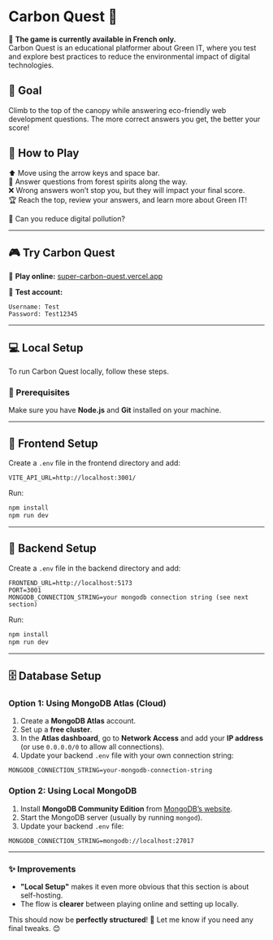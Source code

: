 # Carbon Quest 🌳

🚨 **The game is currently available in French only.**  
Carbon Quest is an educational platformer about Green IT, where you test and explore best practices to reduce the environmental impact of digital technologies.

## 🎯 Goal

Climb to the top of the canopy while answering eco-friendly web development questions. The more correct answers you get, the better your score!

## 👾 How to Play

⬆ Move using the arrow keys and space bar.  
🌿 Answer questions from forest spirits along the way.  
❌ Wrong answers won’t stop you, but they will impact your final score.  
🏆 Reach the top, review your answers, and learn more about Green IT!

💪 Can you reduce digital pollution?

---

## 🎮 Try Carbon Quest

🚀 **Play online:** [super-carbon-quest.vercel.app](https://super-carbon-quest.vercel.app/)

📝 **Test account:**

```plaintext
Username: Test
Password: Test12345
```

---

## 💻 Local Setup

To run Carbon Quest locally, follow these steps.

### 📌 Prerequisites

Make sure you have **Node.js** and **Git** installed on your machine.

---

## 🚀 Frontend Setup

Create a `.env` file in the frontend directory and add:

```env
VITE_API_URL=http://localhost:3001/
```

Run:

```sh
npm install
npm run dev
```

---

## 🔧 Backend Setup

Create a `.env` file in the backend directory and add:

```env
FRONTEND_URL=http://localhost:5173
PORT=3001
MONGODB_CONNECTION_STRING=your mongodb connection string (see next section)
```

Run:

```sh
npm install
npm run dev
```

---

## 🗄 Database Setup

### Option 1: Using MongoDB Atlas (Cloud)

1. Create a **MongoDB Atlas** account.
2. Set up a **free cluster**.
3. In the **Atlas dashboard**, go to **Network Access** and add your **IP address** (or use `0.0.0.0/0` to allow all connections).
4. Update your backend `.env` file with your own connection string:

```env
MONGODB_CONNECTION_STRING=your-mongodb-connection-string
```

### Option 2: Using Local MongoDB

1. Install **MongoDB Community Edition** from [MongoDB’s website](https://www.mongodb.com/try/download/community).
2. Start the MongoDB server (usually by running `mongod`).
3. Update your backend `.env` file:

```env
MONGODB_CONNECTION_STRING=mongodb://localhost:27017
```

---

### ✨ Improvements

- **"Local Setup"** makes it even more obvious that this section is about self-hosting.
- The flow is **clearer** between playing online and setting up locally.

This should now be **perfectly structured**! 🚀 Let me know if you need any final tweaks. 😊
